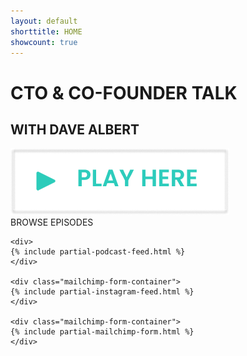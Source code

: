 ```yaml
---
layout: default
shorttitle: HOME
showcount: true
---
```


<div class="hero-wrapper">
	<div class="hero">
        <div class="hero-text">
            <div class="hero-title">
                <h1>CTO &AMP; CO-FOUNDER TALK</h1>
            </div>
            <div class="hero-subtitle">
                <h2>WITH DAVE ALBERT</h2>
            </div>
            <div>
                <a href="/cto-and-co-founder-talk-with-dave-albert/">
                    <img src="/images/hero-button-image.png" alt="Play episodes now" />
                </a>
            </div>
        </div>
	</div>
</div>

<div class="inside-container">
    <div class="sub-heading">
        <span class="ink">BROWSE</span>
        <span class="green">EPISODES</span>
        <div class="browse-underline"></div>
    </div>

    <div>
    {% include partial-podcast-feed.html %}
    </div>

    <div class="mailchimp-form-container">
    {% include partial-instagram-feed.html %}
    </div>

    <div class="mailchimp-form-container">
    {% include partial-mailchimp-form.html %}
    </div>

</div>

<!--Hi, I'm Dave Albert the CTO of [Medit](https://medit.online) and the host of [CTO and Co-Founder Talk with Dave Albert](/cto-and-co-founder-talk-with-dave-albert)-->

<!--I've been working in IT, Software Development, and Systems Administration/Ops/SRE for over 20 years. I still love doing it and talking about it.-->

<!--Recently almost all new content is coming in the [podcast](/cto-and-co-founder-talk-with-dave-albert).  If you would like to make a suggestion or if you have something intersting to discuss and would like to be a guest, email me at podcast@dave-albert.com-->

<!--~ Dave-->

<!--<i>3rd December 2018</i>-->




<!--If you want more of me you can find me on the following platforms:-->

<!--{% include contact.md %}-->

<!--My old school [textfiles](/textfiles/)-->

<!--What I'm up to [Now](/now)-->

<!--Visits to this page: <span style="font-weight: bold;" id="counter">???</span> -- <i>90's stlye</i> :P <i>(built with an AWS Lambda)-->




